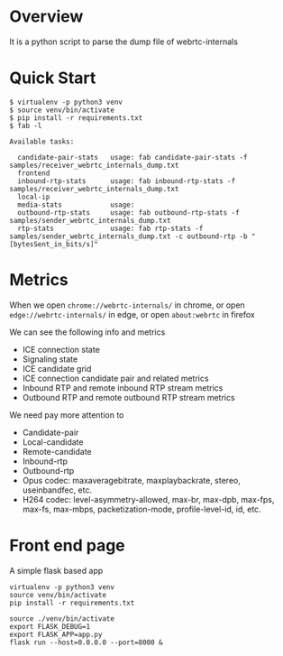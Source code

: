 # Overview

It is a python script to parse the dump file of webrtc-internals

# Quick Start

```
$ virtualenv -p python3 venv
$ source venv/bin/activate
$ pip install -r requirements.txt
$ fab -l

Available tasks:

  candidate-pair-stats   usage: fab candidate-pair-stats -f samples/receiver_webrtc_internals_dump.txt
  frontend
  inbound-rtp-stats      usage: fab inbound-rtp-stats -f samples/receiver_webrtc_internals_dump.txt
  local-ip
  media-stats            usage:
  outbound-rtp-stats     usage: fab outbound-rtp-stats -f samples/sender_webrtc_internals_dump.txt
  rtp-stats              usage: fab rtp-stats -f samples/sender_webrtc_internals_dump.txt -c outbound-rtp -b "[bytesSent_in_bits/s]"
```

# Metrics

When we open `chrome://webrtc-internals/` in chrome,
or open `edge://webrtc-internals/` in edge,
or open `about:webrtc` in firefox


We can see the following info and metrics

* ICE connection state
* Signaling state
* ICE candidate grid
* ICE connection candidate pair and related metrics
* Inbound RTP and remote inbound RTP stream metrics
* Outbound RTP and remote outbound RTP stream metrics


We need pay more attention to

* Candidate-pair
* Local-candidate
* Remote-candidate
* Inbound-rtp
* Outbound-rtp
* Opus codec: maxaveragebitrate, maxplaybackrate, stereo, useinbandfec, etc.
* H264 codec: level-asymmetry-allowed, max-br, max-dpb, max-fps, max-fs, max-mbps, packetization-mode, profile-level-id, id, etc.



# Front end page

A simple flask based app

```
virtualenv -p python3 venv
source venv/bin/activate
pip install -r requirements.txt

source ./venv/bin/activate
export FLASK_DEBUG=1
export FLASK_APP=app.py
flask run --host=0.0.0.0 --port=8000 &
```
